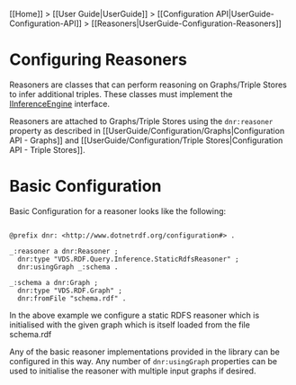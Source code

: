 [[Home]] > [[User Guide|UserGuide]] > [[Configuration API|UserGuide-Configuration-API]] > [[Reasoners|UserGuide-Configuration-Reasoners]]

# Configuring Reasoners 

Reasoners are classes that can perform reasoning on Graphs/Triple Stores to infer additional triples. These classes must implement the [IInferenceEngine](http://www.dotnetrdf.org/api/index.asp?Topic=VDS.RDF.Query.Inference.IInferenceEngine) interface.

Reasoners are attached to Graphs/Triple Stores using the `dnr:reasoner` property as described in [[UserGuide/Configuration/Graphs|Configuration API - Graphs]] and [[UserGuide/Configuration/Triple Stores|Configuration API - Triple Stores]].

# Basic Configuration 

Basic Configuration for a reasoner looks like the following:

```turtle

@prefix dnr: <http://www.dotnetrdf.org/configuration#> .

_:reasoner a dnr:Reasoner ;
  dnr:type "VDS.RDF.Query.Inference.StaticRdfsReasoner" ;
  dnr:usingGraph _:schema .

_:schema a dnr:Graph ;
  dnr:type "VDS.RDF.Graph" ;
  dnr:fromFile "schema.rdf" .
```

In the above example we configure a static RDFS reasoner which is initialised with the given graph which is itself loaded from the file schema.rdf

Any of the basic reasoner implementations provided in the library can be configured in this way. Any number of `dnr:usingGraph` properties can be used to initialise the reasoner with multiple input graphs if desired.